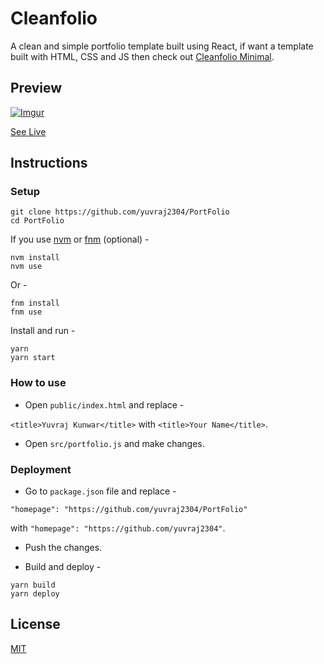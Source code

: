 # Cleanfolio

A clean and simple portfolio template built using React, if want a template built with HTML, CSS and JS then check out [Cleanfolio Minimal](https://github.com/rajshekhar26/cleanfolio-minimal).

## Preview

[![Imgur](https://imgur.com/FwDMNEM.gif)](https://github.com/yuvraj2304/PortFolio)

[See Live](https://github.com/yuvraj2304/PortFolio)

## Instructions

### Setup

```shell
git clone https://github.com/yuvraj2304/PortFolio
cd PortFolio
```

If you use [nvm](https://github.com/nvm-sh/nvm) or [fnm](https://github.com/Schniz/fnm) (optional) -

```shell
nvm install
nvm use
```

Or -

```shell
fnm install
fnm use
```

Install and run -

```shell
yarn
yarn start
```

### How to use

- Open `public/index.html` and replace -

`<title>Yuvraj Kunwar</title>` with `<title>Your Name</title>`.

- Open `src/portfolio.js` and make changes.

### Deployment

- Go to `package.json` file and replace -

`"homepage": "https://github.com/yuvraj2304/PortFolio"`

with `"homepage": "https://github.com/yuvraj2304"`.

- Push the changes.

- Build and deploy -

```shell
yarn build
yarn deploy
```

## License

[MIT](https://choosealicense.com/licenses/mit/)
